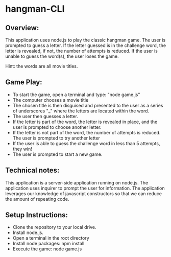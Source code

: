 # hangman-CLI

## Overview:
This application uses node.js to play the classic hangman game. The user is prompted to guess a letter. If the letter guessed is in the challenge word, the letter is revealed, if not, the number of attempts is reduced. If the user is unable to guess the word(s), the user loses the game.

Hint: the words are all movie titles.

## Game Play:
* To start the game, open a terminal and type: "node game.js"
* The computer chooses a movie title
* The chosen title is then disguised and presented to the user as a series of underscores "_" where the letters are located within the word.
* The user then guesses a letter.
* If the letter is part of the word, the letter is revealed in place, and the user is prompted to choose another letter.
* If the letter is not part of the word, the number of attempts is reduced. The user is prompted to try another letter
* If the user is able to guess the challenge word in less than 5 attempts, they win!
* The user is prompted to start a new game.

## Technical notes:
This application is a server-side application running on node.js. The application uses inquirer to prompt the user for information. The application leverages our knowledge of javascript constructors so that we can reduce the amount of repeating code.

## Setup Instructions:
* Clone the repository to your local drive.
* Install node.js.
* Open a terminal in the root directory
* Install node packages:
    npm install
* Execute the game:
    node game.js
